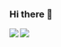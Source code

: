 ### Hi there 👋



<!--
**LiuKay/LiuKay** is a ✨ _special_ ✨ repository because its `README.md` (this file) appears on your GitHub profile.

Here are some ideas to get you started:
- 🔭 I’m currently working on Java
- 🌱 I’m currently learning Java Concurrency
- 👯 I’m looking to collaborate on ...
- 🤔 I’m looking for help with ...
- 💬 Ask me about ...
- 📫 How to reach me: ...
- 😄 Pronouns: ...
- ⚡ Fun fact: ...
[![Anurag's github stats](https://github-readme-stats.vercel.app/api?username=liukay&show_icons=true&theme=radical)](https://github.com/anuraghazra/github-readme-stats)

[![Top Langs](https://github-readme-stats.vercel.app/api/top-langs/?username=liukay&layout=compact)](https://github.com/anuraghazra/github-readme-stats)
-->


<a href="https://github.com/LiuKay">
  <img align="left" src="https://github-readme-stats.vercel.app/api?username=liukay&show_icons=true&theme=radical" />
</a>
<a href="https://github.com/LiuKay">
  <img align="left" src="https://github-readme-stats.vercel.app/api/top-langs/?username=liukay" />
</a>

